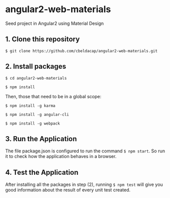 # angular2-web-materials
Seed project in Angular2 using Material Design

## 1. Clone this repository

`$ git clone https://github.com/cbeldacap/angular2-web-materials.git`
## 2. Install packages

`$ cd angular2-web-materials`

`$ npm install`

Then, those that need to be in a global scope:

`$ npm install -g karma`

`$ npm install -g angular-cli`

`$ npm install -g webpack`

## 3. Run the Application

The file package.json is configured to run the command `$ npm start`. So run it to check how the application behaves in a browser.

## 4. Test the Application

After installing all the packages in step (2), running `$ npm test` will give you good information about the result of every unit test created.
